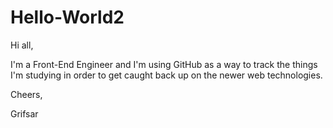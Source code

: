 # Hello-World2
Hi all,

I'm a Front-End Engineer and I'm using GitHub as a way to track the things I'm studying in order to get caught back up on the newer web technologies.

Cheers,

Grifsar
